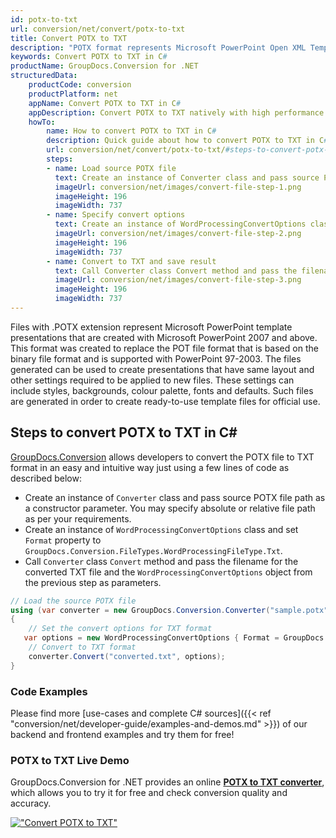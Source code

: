 ```yaml
---
id: potx-to-txt
url: conversion/net/convert/potx-to-txt
title: Convert POTX to TXT
description: "POTX format represents Microsoft PowerPoint Open XML Template with .potx extension. Learn how to convert POTX to TXT file programmatically in C# language using GroupDocs.Conversion for .NET library."
keywords: Convert POTX to TXT in C#
productName: GroupDocs.Conversion for .NET
structuredData:
    productCode: conversion
    productPlatform: net
    appName: Convert POTX to TXT in C#
    appDescription: Convert POTX to TXT natively with high performance using C# language and server side GroupDocs.Conversion for .NET APIs, without the use of any software like Microsoft or Open Office.
    howTo:
        name: How to convert POTX to TXT in C# 
        description: Quick guide about how to convert POTX to TXT in C# with high performance and accuracy.
        url: conversion/net/convert/potx-to-txt/#steps-to-convert-potx-to-txt-in-c
        steps:
        - name: Load source POTX file 
          text: Create an instance of Converter class and pass source POTX file path as a constructor parameter. You may specify absolute or relative file path as per your requirements. 
          imageUrl: conversion/net/images/convert-file-step-1.png
          imageHeight: 196
          imageWidth: 737
        - name: Specify convert options 
          text: Create an instance of WordProcessingConvertOptions class.
          imageUrl: conversion/net/images/convert-file-step-2.png
          imageHeight: 196
          imageWidth: 737
        - name: Convert to TXT and save result 
          text: Call Converter class Convert method and pass the filename for the converted HTML file and the WordProcessingConvertOptions object from the previous step as parameters.
          imageUrl: conversion/net/images/convert-file-step-3.png
          imageHeight: 196
          imageWidth: 737
---
```


Files with .POTX extension represent Microsoft PowerPoint template presentations that are created with Microsoft PowerPoint 2007 and above. This format was created to replace the POT file format that is based on the binary file format and is supported with PowerPoint 97-2003. The files generated can be used to create presentations that have same layout and other settings required to be applied to new files. These settings can include styles, backgrounds, colour palette, fonts and defaults. Such files are generated in order to create ready-to-use template files for official use.

## Steps to convert POTX to TXT in C#

[GroupDocs.Conversion](https://products.groupdocs.com/conversion/net) allows developers to convert the POTX file to TXT format in an easy and intuitive way just using a few lines of code as described below:

* Create an instance of `Converter` class and pass source POTX file path as a constructor parameter. You may specify absolute or relative file path as per your requirements. 
* Create an instance of `WordProcessingConvertOptions` class and set `Format` property to `GroupDocs.Conversion.FileTypes.WordProcessingFileType.Txt`.
* Call `Converter` class `Convert` method and pass the filename for the converted TXT file and the `WordProcessingConvertOptions` object from the previous step as parameters.

```csharp
// Load the source POTX file
using (var converter = new GroupDocs.Conversion.Converter("sample.potx"))
{
    // Set the convert options for TXT format
   var options = new WordProcessingConvertOptions { Format = GroupDocs.Conversion.FileTypes.WordProcessingFileType.Txt };
    // Convert to TXT format
    converter.Convert("converted.txt", options);
}
```

### Code Examples

Please find more [use-cases and complete C# sources]({{< ref "conversion/net/developer-guide/examples-and-demos.md" >}}) of our backend and frontend examples and try them for free!

### POTX to TXT Live Demo

GroupDocs.Conversion for .NET provides an online [**POTX to TXT converter**](https://products.groupdocs.app/conversion/potx-to-txt), which allows you to try it for free and check conversion quality and accuracy.

[!["Convert POTX to TXT"](conversion/net/images/convert-to-txt/convert-potx-to-txt.png)](https://products.groupdocs.app/conversion/potx-to-txt)